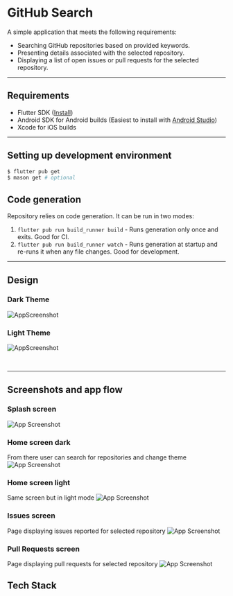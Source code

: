 # GitHub Search

A simple application that meets the following requirements:

- Searching GitHub repositories based on provided keywords.
- Presenting details associated with the selected repository.
- Displaying a list of open issues or pull requests for the selected repository.

---

## Requirements

- Flutter SDK ([Install](https://docs.flutter.dev/get-started/install))
- Android SDK for Android builds (Easiest to install with [Android Studio](https://developer.android.com/studio))
- Xcode for iOS builds

---

## Setting up development environment

```bash
$ flutter pub get
$ mason get # optional
```

## Code generation

Repository relies on code generation. It can be run in two modes:

1. `flutter pub run build_runner build` - Runs generation only once and exits. Good for CI.
2. `flutter pub run build_runner watch` - Runs generation at startup and re-runs it when any file changes. Good for
   development.
---

## Design

### Dark Theme
![AppScreenshot](https://media.discordapp.net/attachments/1160505556029681744/1209276699905368136/dark_theme.png?ex=65e655b0&is=65d3e0b0&hm=513c42acbb2c9c1c40f0afbe3ec4c7aa9c68ea688605a42da058ff420250478a&=&format=webp&quality=lossless&width=1734&height=279)


### Light Theme
![AppScreenshot](https://media.discordapp.net/attachments/1160505556029681744/1209276700521664532/light_theme.png?ex=65e655b0&is=65d3e0b0&hm=5ca4a36644de6df96776302a02910cd6f6beb67f364400074491c72d63814bea&=&format=webp&quality=lossless&width=1716&height=261)

<br>

---

## Screenshots and app flow

### Splash screen
![App Screenshot](https://media.discordapp.net/attachments/1160505556029681744/1209267780726161458/p0.png?ex=65e64d62&is=65d3d862&hm=87aa1a62117b9cd9466811e7f031937bd7bf1427de735b1b6389215b101bcbab&=&format=webp&quality=lossless&width=2130&height=1491)

### Home screen dark
From there user can search for repositories and change theme
![App Screenshot](https://media.discordapp.net/attachments/1160505556029681744/1209267781821005835/p1.png?ex=65e64d62&is=65d3d862&hm=b14969b77a473eba24d411fb98b4496f019746c5fc75914839d0c3843acf3362&=&format=webp&quality=lossless&width=2130&height=1491)

### Home screen light
Same screen but in light mode
![App Screenshot](https://media.discordapp.net/attachments/1160505556029681744/1209267783007731802/p2.png?ex=65e64d62&is=65d3d862&hm=e65a24a7b017c141ecef15cd740b7a0ca0993e672eb82ce991cec79c49ca8a8f&=&format=webp&quality=lossless&width=2130&height=1491)

### Issues screen
Page displaying issues reported for selected repository
![App Screenshot](https://media.discordapp.net/attachments/1160505556029681744/1209267784534597692/p3.png?ex=65e64d62&is=65d3d862&hm=3475a9f9dd54ca838cb9403b2e62f1705c3c99fdfd09a6eadfa81056c2dc1697&=&format=webp&quality=lossless&width=2130&height=1491)

### Pull Requests screen
Page displaying pull requests for selected repository
![App Screenshot](https://media.discordapp.net/attachments/1160505556029681744/1209267785813991424/p4.png?ex=65e64d63&is=65d3d863&hm=9cbfc40adc1550499059aec6b5f6c0cb9771fe77a7a53b83babb868fccd5d2b7&=&format=webp&quality=lossless&width=2130&height=1491)

## Tech Stack